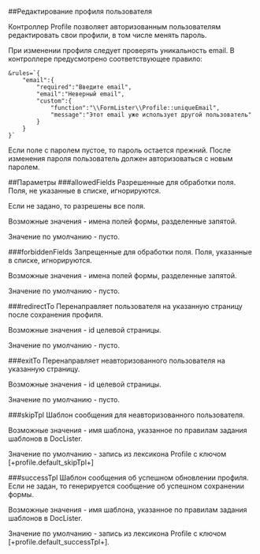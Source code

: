 ##Редактирование профиля пользователя

Контроллер Profile позволяет авторизованным пользователям редактировать свои профили, в том числе менять пароль.

При изменении профиля следует проверять уникальность email. В контроллере предусмотрено соответствующее правило:
```
&rules=`{
    "email":{
        "required":"Введите email",
        "email":"Неверный email",
        "custom":{
            "function":"\\FormLister\\Profile::uniqueEmail",
            "message":"Этот email уже использует другой пользователь"
        }
    }
}`
```

Если поле с паролем пустое, то пароль остается прежний. После изменения пароля пользователь должен авторизоваться с новым паролем.

##Параметры
###allowedFields
Разрешенные для обработки поля. Поля, не указанные в списке, игнорируются.

Если не задано, то разрешены все поля.

Возможные значения - имена полей формы, разделенные запятой. 

Значение по умолчанию - пусто.

###forbiddenFields
Запрещенные для обработки поля. Поля, указанные в списке, игнорируются. 

Возможные значения - имена полей формы, разделенные запятой. 

Значение по умолчанию - пусто.

###redirectTo
Перенаправляет пользователя на указанную страницу после сохранения профиля.

Возможные значения - id целевой страницы.

Значение по умолчанию - пусто.

###exitTo
Перенаправляет неавторизованного пользователя на указанную страницу.

Возможные значения - id целевой страницы.

Значение по умолчанию - пусто.

###skipTpl
Шаблон сообщения для неавторизованного пользователя.

Возможные значения - имя шаблона, указанное по правилам задания шаблонов в DocLister.

Значение по умолчанию - запись из лексикона Profile с ключом [+profile.default_skipTpl+]

###successTpl
Шаблон сообщения об успешном обновлении профиля. Если не задан, то генерируется сообщение об успешном сохранении формы.

Возможные значения - имя шаблона, указанное по правилам задания шаблонов в DocLister.

Значение по умолчанию - запись из лексикона Profile с ключом [+profile.default_successTpl+].